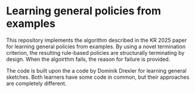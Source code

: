 # Learning general policies from examples

This repository implements the algorithm described in the KR 2025 paper for learning general policies from examples.
By using a novel termination criterion, the resulting rule-based policies are structurally terminating by design.
When the algoirthm fails, the reason for failure is provided.

The code is built upon the a code by Dominik Drexler for learning general sketches. Both learners have some
code in common, but their approaches are completely different.



